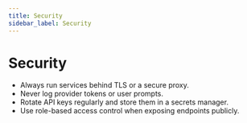 ```yaml
---
title: Security
sidebar_label: Security
---
```


# Security

- Always run services behind TLS or a secure proxy.
- Never log provider tokens or user prompts.
- Rotate API keys regularly and store them in a secrets manager.
- Use role-based access control when exposing endpoints publicly.
